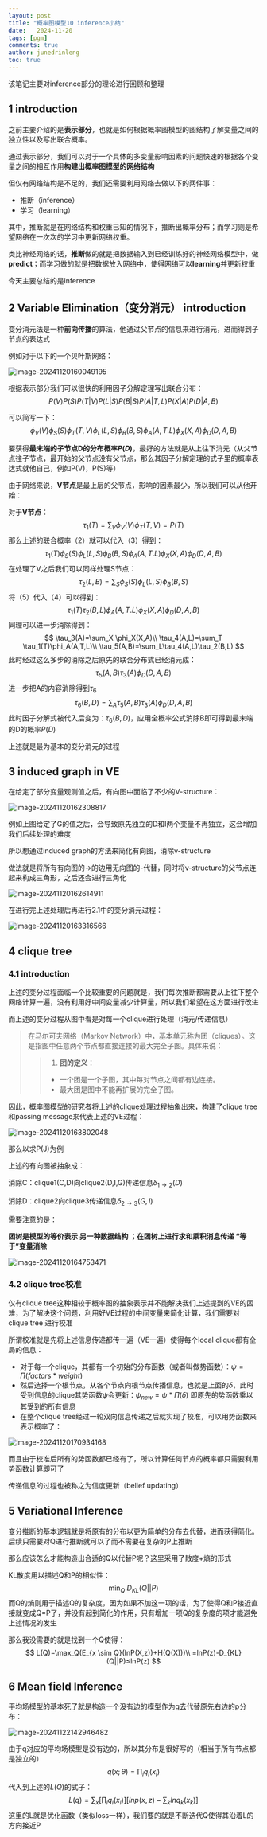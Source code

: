 ```yaml
---
layout: post
title: "概率图模型10 inference小结"
date:   2024-11-20
tags: [pgm]
comments: true
author: junedrinleng
toc: true
---
```


该笔记主要对inference部分的理论进行回顾和整理
<!-- more -->

## 1 introduction

之前主要介绍的是**表示部分**，也就是如何根据概率图模型的图结构了解变量之间的独立性以及写出联合概率。  

通过表示部分，我们可以对于一个具体的多变量影响因素的问题快速的根据各个变量之间的相互作用**构建出概率图模型的网络结构**  

但仅有网络结构是不足的，我们还需要利用网络去做以下的两件事：  

- 推断（inference）
- 学习（learning）

其中，推断就是在网络结构和权重已知的情况下，推断出概率分布；而学习则是希望网络在一次次的学习中更新网络权重。  

类比神经网络的话，**推断**做的就是把数据输入到已经训练好的神经网络模型中，做**predict**；而学习做的就是把数据放入网络中，使得网络可以**learning**并更新权重   

今天主要总结的是inference

## 2 Variable Elimination（变分消元） introduction

变分消元法是一种**前向传播**的算法，他通过父节点的信息来进行消元，进而得到子节点的表达式

 例如对于以下的一个贝叶斯网络：

![image-20241120160049195](https://raw.githubusercontent.com/JuneDrinleng/JuneDrinleng.github.io/main/img/2024-11-20-PGM_10-inference_conclusion/image-20241120160049195.png)

根据表示部分我们可以很快的利用因子分解定理写出联合分布：  
$$
P(V)P(S)P(T|V)P(L|S)P(B|S)P(A|T, L)P(X|A)P(D|A,B)
$$
  

可以简写一下：  
$$
\phi_V(V)\phi_S(S)\phi_T(T,V)\phi_L(L,S)\phi_B(B,S)\phi_A(A,T.L)\phi_X(X, A)\phi_D(D, A,B)
$$



要获得**最末端的子节点D的分布概率$P(D)$**，最好的方法就是从上往下消元（从父节点往子节点，最开始的父节点没有父节点，那么其因子分解定理的式子里的概率表达式就他自己，例如P(V)，P(S)等）  

由于网络来说，**V节点**是最上层的父节点，影响的因素最少，所以我们可以从他开始：  

对于**V节点**：  
$$
\tau_1(T)=\sum_V \phi_V(V)\phi_T(T,V)=P(T)
$$
那么上述的联合概率（2）就可以代入（3）得到：  
$$
\tau_1(T)\phi_S(S)\phi_L(L,S)\phi_B(B,S)\phi_A(A,T.L)\phi_X(X, A)\phi_D(D, A,B)
$$
在处理了V之后我们可以同样处理S节点：  
$$
\tau_2(L,B)=\sum_S \phi_S(S) \phi_L(L,S)\phi_B(B,S)
$$
将（5）代入（4）可以得到：  
$$
\tau_1(T)\tau_2(B,L)\phi_A(A,T.L)\phi_X(X, A)\phi_D(D, A,B)
$$
同理可以进一步消除得到：  
$$
\tau_3(A)=\sum_X \phi_X(X,A)\\
\tau_4(A,L)=\sum_T \tau_1(T)\phi_A(A,T,L)\\
\tau_5(A,B)=\sum_L\tau_4(A,L)\tau_2(B,L)
$$
此时经过这么多步的消除之后原先的联合分布式已经消元成：  
$$
\tau_5(A,B)\tau_3(A)\phi_D(D,A,B)
$$
进一步把A的内容消除得到$\tau_6$  
$$
\tau_6(B,D)=\sum_A \tau_5(A,B)\tau_3(A)\phi_D(D,A,B)
$$
此时因子分解式被代入后变为：$\tau_6(B,D)$，应用全概率公式消除B即可得到最末端的D的概率$P(D)$  

上述就是最为基本的变分消元的过程  

## 3 induced graph in VE

在给定了部分变量观测值之后，有向图中面临了不少的V-structure：  

![image-20241120162308817](https://raw.githubusercontent.com/JuneDrinleng/JuneDrinleng.github.io/main/img/2024-11-20-PGM_10-inference_conclusion/image-20241120162308817.png)

例如上图给定了G的值之后，会导致原先独立的D和I两个变量不再独立，这会增加我们后续处理的难度  

所以想通过induced graph的方法来简化有向图，消除v-structure  

做法就是将所有有向图的→的边用无向图的-代替，同时将v-structure的父节点连起来构成三角形，之后还会进行三角化  

![image-20241120162614911](https://raw.githubusercontent.com/JuneDrinleng/JuneDrinleng.github.io/main/img/2024-11-20-PGM_10-inference_conclusion/image-20241120162614911.png)

在进行完上述处理后再进行2.1中的变分消元过程：  

![image-20241120163316566](https://raw.githubusercontent.com/JuneDrinleng/JuneDrinleng.github.io/main/img/2024-11-20-PGM_10-inference_conclusion/image-20241120163316566.png)

## 4 clique tree

### 4.1 introduction

上述的变分过程面临一个比较重要的问题就是，我们每次推断都需要从上往下整个网络计算一遍，没有利用好中间变量减少计算量，所以我们希望在这方面进行改进    

而上述的变分过程从图中看是对每一个clique进行处理（消元/传递信息）  

> 在马尔可夫网络（Markov Network）中，基本单元称为团（cliques）。这是指图中任意两个节点都直接连接的最大完全子图。具体来说：
> > 1. **团的定义**：
> >   - 一个团是一个子图，其中每对节点之间都有边连接。
> >   - 最大团是图中不能再扩展的完全子图。

因此，概率图模型的研究者将上述的clique处理过程抽象出来，构建了clique tree和passing message来代表上述的VE过程：

![image-20241120163802048](https://raw.githubusercontent.com/JuneDrinleng/JuneDrinleng.github.io/main/img/2024-11-20-PGM_10-inference_conclusion/image-20241120163802048.png)

那么以求P(J)为例

上述的有向图被抽象成：

消除C：clique1(C,D)向clique2(D,I,G)传递信息$\delta_{1→2}(D)$

消除D：clique2向clique3传递信息$\delta_{2→3}(G,I)$

需要注意的是：

**团树是模型的等价表示 另一种数据结构 ；在团树上进行求和乘积消息传递 “等于”变量消除**

![image-20241120164753471](https://raw.githubusercontent.com/JuneDrinleng/JuneDrinleng.github.io/main/img/2024-11-20-PGM_10-inference_conclusion/image-20241120164753471.png)

### 4.2 clique tree校准

仅有clique tree这种相较于概率图的抽象表示并不能解决我们上述提到的VE的困难，为了解决这个问题，利用好VE过程的中间变量来简化计算，我们需要对clique tree 进行校准

所谓校准就是先将上述信息传递都传一遍（VE一遍）使得每个local clique都有全局的信息：

- 对于每一个clique，其都有一个初始的分布函数（或者叫做势函数）：$\psi=\Pi (factors*weight)$
- 然后选择一个根节点，从各个节点向根节点传播信息，也就是上面的$\delta$，此时受到信息的clique其势函数$\psi$会更新：$\psi_{new}=\psi*\Pi(\delta)$ 即原先的势函数乘以其受到的所有信息
- 在整个clique tree经过一轮双向信息传递之后就实现了校准，可以用势函数来表示概率了：

![image-20241120170934168](https://raw.githubusercontent.com/JuneDrinleng/JuneDrinleng.github.io/main/img/2024-11-20-PGM_10-inference_conclusion/image-20241120170934168.png)

而且由于校准后所有的势函数都已经有了，所以计算任何节点的概率都只需要利用势函数计算即可了

传递信息的过程也被称之为信度更新（belief updating）

## 5 Variational Inference

变分推断的基本逻辑就是将原有的分布以更为简单的分布去代替，进而获得简化。后续只需要对Q进行推断就可以了而不需要在复杂的P上推断

那么应该怎么才能构造出合适的Q以代替P呢？这里采用了散度+熵的形式

KL散度用以描述Q和P的相似性：
$$
\min_Q\ D_{KL}(Q||P)
$$
而Q的熵则用于描述Q的复杂度，因为如果不加这一项的话，为了使得Q和P接近直接就变成Q=P了，并没有起到简化的作用，只有增加一项Q的复杂度的项才能避免上述情况的发生

那么我没需要的就是找到一个Q使得：
$$
L(Q)=\max_Q(E_{x \sim Q}(lnP(X,z))+H(Q(X)))\\
=lnP(z)-D_{KL}(Q||P)≤lnP(z)
$$

## 6 Mean field Inference

平均场模型的基本死了就是构造一个没有边的模型作为q去代替原先右边的p分布：

![image-20241122142946482](https://raw.githubusercontent.com/JuneDrinleng/JuneDrinleng.github.io/main/img/2024-11-20-PGM_10-inference_conclusion/image-20241122142946482.png)

由于q对应的平均场模型是没有边的，所以其分布是很好写的（相当于所有节点都是独立的）
$$
q(x;\theta)=\prod_i q_i(x_i)
$$
代入到上述的$L(Q)$的式子：
$$
L(q)=\sum_x[\prod_i q_i(x_i)][ln p(x,z)-\sum_k lnq_k(x_k)]
$$
这里的L就是优化函数（类似loss一样），我们要的就是不断迭代Q使得其沿着L的方向接近P
